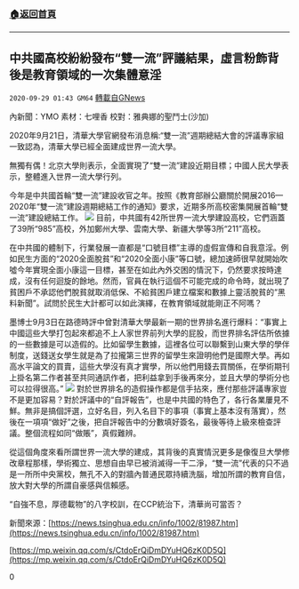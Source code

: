 ###  [:house:返回首頁](https://github.com/ourhimalayas/txt)
---

## 中共國高校紛紛發布“雙一流”評議結果，虛言粉飾背後是教育領域的一次集體意淫
`2020-09-29 01:43 GM64` [轉載自GNews](https://gnews.org/zh-hant/389854/)

內新聞：YMO    素材：七哩香    校對：雅典娜的聖鬥士(沙加)

2020年9月21日，清華大學官網發布消息稱:“雙一流”週期總結大會的評議專家組一致認為，清華大學已經全面建成世界一流大學。

無獨有偶！北京大學則表示，全面實現了“雙一流”建設近期目標；中國人民大學表示，整體進入世界一流大學行列。

今年是中共國首輪“雙一流”建設收官之年。按照《教育部辦公廳關於開展2016—2020年“雙一流”建設週期總結工作的通知》要求，近期多所高校密集開展首輪“雙一流”建設總結工作。
![]()![](https://s3.amazonaws.com/gnews-media-offload/wp-content/uploads/2020/09/29013545/789.jpg)
目前，中共國有42所世界一流大學建設高校，它們涵蓋了39所“985”高校，外加鄭州大學、雲南大學、新疆大學等3所“211”高校。

在中共國的體制下，行業發展一直都是“口號目標”主導的虛假宣傳和自我意淫。例如民生方面的“2020全面脫貧”和“2020全面小康”等口號，總加速師很早就開始吹噓今年實現全面小康這一目標，甚至在如此內外交困的情況下，仍然要求按時達成，沒有任何迴旋的餘地。然而，官員在執行這個不可能完成的命令時，就出現了貧困戶不承認他們脫貧就取消低保、不給貧困戶建立檔案和數據上靈活脫貧的“黑料新聞”。試問於民生大計都可以如此演繹，在教育領域就能剛正不阿嗎？

墨博士9月3日在路德時評中曾對清華大學最新一期的世界排名進行爆料：“事實上中國這些大學打包起來都追不上人家世界前列大學的屁股，而世界排名評估所依據的一些數據是可以造假的。比如留學生數據，這裡各位可以聯繫到山東大學的學伴制度，送錢送女學生就是為了拉攏第三世界的留學生來證明他們是國際大學。再如高水平論文的買賣，這些大學沒有真才實學，所以他們用錢去買關係，在學術期刊上掛名第二作者甚至共同通訊作者，把利益拿到手後再來分，並且大學的學術分也可以拉得很高。”
![]()![](https://s3.amazonaws.com/gnews-media-offload/wp-content/uploads/2020/09/29013518/123-2.jpg)
對於世界排名的造假操作都是信手拈來，應付那些評議專家豈不是更加容易？對於評議中的“自評報告”，也是中共國的特色了，各行各業屢見不鮮。無非是搞個評選，立好名目，列入名目下的事項（事實上基本沒有落實），然後在一項項“做好”之後，把自評報告中的分數填好簽名，最後等待上級來檢查評議。整個流程如同“做賬”，真假難辨。

從這個角度來看所謂世界一流大學的建成，其背後的真實情況更多是像復旦大學修改章程那樣，學術獨立、思想自由早已被消滅得一干二淨，“雙一流”代表的只不過是一所所中央黨校，無孔不入的對牆內普通民眾持續洗腦，增加所謂的教育自信，放大對大學的所謂自豪感與信賴感。

“自強不息，厚德載物”的八字校訓，在CCP統治下，清華尚可當否？

新聞來源：[https://news.tsinghua.edu.cn/info/1002/81987.htm](https://news.tsinghua.edu.cn/info/1002/81987.htm)

[https://mp.weixin.qq.com/s/CtdoErQiDmDYuHQ6zK0D5Q](https://mp.weixin.qq.com/s/CtdoErQiDmDYuHQ6zK0D5Q)

0

